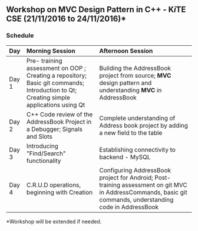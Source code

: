 ## Workshop on MVC  Design Pattern in C++ - K*i*TE CSE (21/11/2016 to 24/11/2016)* 
### Schedule
| Day   |Morning Session|Afternoon Session| 
|:----- |:--------------|:----------------|
| Day 1 |Pre- training assessment on OOP ; Creating a repository; Basic git commands; Introduction to Qt; Creating simple applications using Qt |Building the AddressBook project from source; **MVC** design pattern and understanding **MVC** in AddressBook | 
|Day 2 |C++ Code review of the AddressBook Project in a Debugger; Signals and Slots | Complete understanding of Address book project by adding a new field to the table | 
|Day 3 |Introducing  "Find/Search"  functionality | Establishing connectivity to backend  - MySQL |
|Day 4 |C.R.U.D operations, beginning with Creation| Configuring AddressBook project for Android; Post-training assessment on git MVC in AddressCommands, basic git commands, understanding code in AddressBook |

*Workshop will be extended if needed.